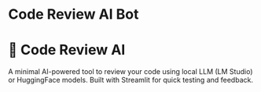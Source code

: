 # Code Review AI Bot

# 🤖 Code Review AI

A minimal AI-powered tool to review your code using local LLM (LM Studio) or HuggingFace models. Built with Streamlit for quick testing and feedback.

